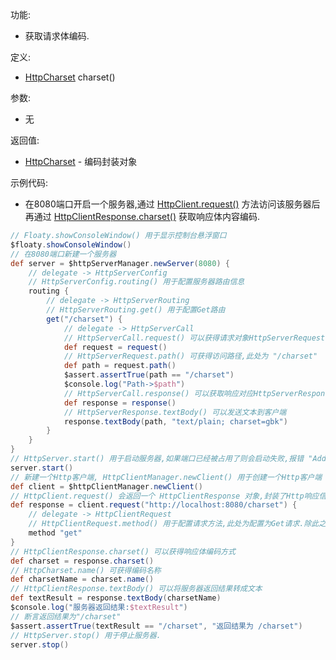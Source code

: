 功能:

+ 获取请求体编码.

定义:

+ [HttpCharset](/API/Network/HttpCommon/HttpCharset/README.md) charset()

参数:

+ 无

返回值:

+ [HttpCharset](/API/Network/HttpCommon/HttpCharset/README.md) - 编码封装对象

示例代码:

+ 在8080端口开启一个服务器,通过 [HttpClient.request()](/API/Network/HttpClient/HttpClient/README.md?id=request)
  方法访问该服务器后再通过 [HttpClientResponse.charset()](/API/Network/HttpClient/HttpClientResponse/README.md?id=charset)
  获取响应体内容编码.

```groovy
// Floaty.showConsoleWindow() 用于显示控制台悬浮窗口
$floaty.showConsoleWindow()
// 在8080端口新建一个服务器
def server = $httpServerManager.newServer(8080) {
    // delegate -> HttpServerConfig
    // HttpServerConfig.routing() 用于配置服务器路由信息
    routing {
        // delegate -> HttpServerRouting
        // HttpServerRouting.get() 用于配置Get路由
        get("/charset") {
            // delegate -> HttpServerCall
            // HttpServerCall.request() 可以获得请求对象HttpServerRequest
            def request = request()
            // HttpServerRequest.path() 可获得访问路径,此处为 "/charset"
            def path = request.path()
            $assert.assertTrue(path == "/charset")
            $console.log("Path->$path")
            // HttpServerCall.response() 可以获取响应对应HttpServerResponse
            def response = response()
            // HttpServerResponse.textBody() 可以发送文本到客户端
            response.textBody(path, "text/plain; charset=gbk")
        }
    }
}
// HttpServer.start() 用于启动服务器,如果端口已经被占用了则会启动失败,报错 "Address already in use"
server.start()
// 新建一个Http客户端, HttpClientManager.newClient() 用于创建一个Http客户端
def client = $httpClientManager.newClient()
// HttpClient.request() 会返回一个 HttpClientResponse 对象,封装了Http响应信息
def response = client.request("http://localhost:8080/charset") {
    // delegate -> HttpClientRequest
    // HttpClientRequest.method() 用于配置请求方法,此处为配置为Get请求.除此之外,还有post,put,patch,delete,head,options等方法
    method "get"
}
// HttpClientResponse.charset() 可以获得响应体编码方式
def charset = response.charset()
// HttpCharset.name() 可获得编码名称
def charsetName = charset.name()
// HttpClientResponse.textBody() 可以将服务器返回结果转成文本
def textResult = response.textBody(charsetName)
$console.log("服务器返回结果:$textResult")
// 断言返回结果为"/charset"
$assert.assertTrue(textResult == "/charset", "返回结果为 /charset")
// HttpServer.stop() 用于停止服务器.
server.stop()
```